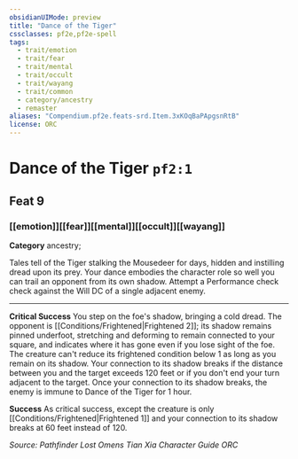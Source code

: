 ```yaml
---
obsidianUIMode: preview
title: "Dance of the Tiger"
cssclasses: pf2e,pf2e-spell
tags:
  - trait/emotion
  - trait/fear
  - trait/mental
  - trait/occult
  - trait/wayang
  - trait/common
  - category/ancestry
  - remaster
aliases: "Compendium.pf2e.feats-srd.Item.3xKOqBaPApgsnRtB"
license: ORC
---
```

# Dance of the Tiger `pf2:1`
## Feat 9
### [[emotion]][[fear]][[mental]][[occult]][[wayang]]

**Category** ancestry; 




Tales tell of the Tiger stalking the Mousedeer for days, hidden and instilling dread upon its prey. Your dance embodies the character role so well you can trail an opponent from its own shadow. Attempt a Performance check check against the Will DC of a single adjacent enemy.

* * *

**Critical Success** You step on the foe's shadow, bringing a cold dread. The opponent is [[Conditions/Frightened|Frightened 2]]; its shadow remains pinned underfoot, stretching and deforming to remain connected to your square, and indicates where it has gone even if you lose sight of the foe. The creature can't reduce its frightened condition below 1 as long as you remain on its shadow. Your connection to its shadow breaks if the distance between you and the target exceeds 120 feet or if you don't end your turn adjacent to the target. Once your connection to its shadow breaks, the enemy is immune to Dance of the Tiger for 1 hour.

**Success** As critical success, except the creature is only [[Conditions/Frightened|Frightened 1]] and your connection to its shadow breaks at 60 feet instead of 120.

*Source: Pathfinder Lost Omens Tian Xia Character Guide*
*ORC*